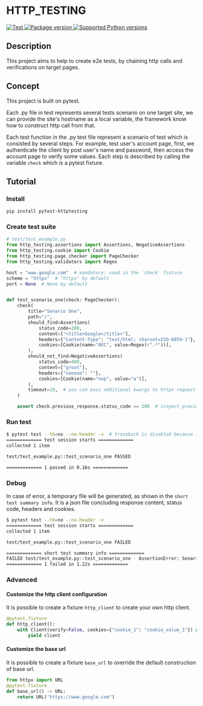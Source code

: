 # HTTP_TESTING

<a href="https://github.com/heqile/http_testing/actions?query=branch%3Amain+event%3Apush+" target="_blank">
    <img src="https://github.com/heqile/http_testing/workflows/Test/badge.svg?event=push&branch=main" alt="Test">
</a>
<a href="https://pypi.org/project/pytest-httptesting" target="_blank">
    <img src="https://img.shields.io/pypi/v/pytest-httptesting?color=%2334D058&label=pypi%20package" alt="Package version">
</a>
<a href="https://pypi.org/project/pytest-httptesting" target="_blank">
    <img src="https://img.shields.io/pypi/pyversions/pytest-httptesting.svg?color=%2334D058" alt="Supported Python versions">
</a>

## Description
This project aims to help to create e2e tests, by chaining http calls and verifications on target pages.

## Concept
This project is built on pytest.

Each .py file in test represents several tests scenario on one target site, we can provide the site's hostname
as a local variable, the framework know how to construct http call from that.

Each test function in the .py test file represent a scenario of test which is consisted by several steps. For example,
test user's account page, first, we authenticate the client by post user's name and password,
then access the account page to verify some values. Each step is described by calling the variable `check`
which is a pytest fixture.

## Tutorial
### Install
```bash
pip install pytest-httptesting
```

### Create test suite
```python
# test/test_example.py
from http_testing.assertions import Assertions, NegativeAssertions
from http_testing.cookie import Cookie
from http_testing.page_checker import PageChecker
from http_testing.validators import Regex

host = "www.google.com"  # mandatory: used in the `check` fixture
scheme = "https"  # "https" by default
port = None  # None by default


def test_scenario_one(check: PageChecker):
    check(
        title="Senario One",
        path="/",
        should_find=Assertions(
            status_code=200,
            content=["<title>Google</title>"],
            headers={"Content-Type": "text/html; charset=ISO-8859-1"},
            cookies=[Cookie(name="AEC", value=Regex(r".*"))],
        ),
        should_not_find=NegativeAssertions(
            status_code=400,
            content=["groot"],
            headers={"nooooo": ""},
            cookies=[Cookie(name="nop", value="a")],
        ),
        timeout=10,  # you can pass additional kwargs to httpx request
    )

    assert check.previous_response.status_code == 200  # inspect previous response
```

### Run test
```bash
$ pytest test --tb=no --no-header -v  # traceback is disabled because it is not very useful to anayse the functional error
============= test session starts =============
collected 1 item

test/test_example.py::test_scenario_one PASSED

============= 1 passed in 0.16s =============

```

### Debug
In case of error, a temporary file will be generated, as shown in the `short test summary info`. It is a json file concluding
response content, status code, headers and cookies.
```bash
$ pytest test --tb=no --no-header -v
============= test session starts =============
collected 1 item

test/test_example.py::test_scenario_one FAILED

============= short test summary info =============
FAILED test/test_example.py::test_scenario_one - AssertionError: Senario One - 'Content-Typessss':'text/html; charset=ISO-8859-1' not found in headers on page 'https://www.google.com/' - please check file '/tmp/tmptaowd2u5'
============= 1 failed in 1.22s =============

```

### Advanced
#### Customize the http client configuration
It is possible to create a fixture `http_client` to create your own http client.
```python
@pytest.fixture
def http_client():
    with Client(verify=False, cookies={"cookie_1": "cookie_value_1"}) as client:
        yield client
```

#### Customize the base url
It is possible to create a fixture `base_url` to override the default construction of base url.
```python
from httpx import URL
@pytest.fixture
def base_url() -> URL:
    return URL("https://www.google.com")
```
